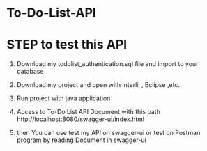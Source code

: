 # To-Do-List-API
# STEP to test this API
1.  Download my todolist_authentication.sql file and import to your database

2. Download my project and open with interlij , Eclipse ,etc.

3. Run project with java application
  
4. Access to To-Do List API Document with this path 
   http://localhost:8080/swagger-ui/index.html

5. then You can use test my API on swagger-ui or test on Postman program by reading Document in swagger-ui
